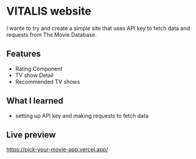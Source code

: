 # VITALIS website

I wante to try and create a simple site that uses API key to fetch data and requests from The Movie Database. 

## Features

- Rating Component
- TV show Detail 
- Recommended TV shows 

## What I learned

- setting up API key and making requests to fetch data

## Live preview

https://pick-your-movie-app.vercel.app/
